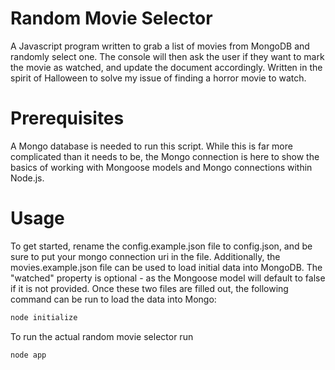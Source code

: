 # Random Movie Selector

A Javascript program written to grab a list of movies from MongoDB and randomly select one. The console will then ask the user if they want to mark the movie as watched, and update the document accordingly. Written in the spirit of Halloween to solve my issue of finding a horror movie to watch.

# Prerequisites

A Mongo database is needed to run this script. While this is far more complicated than it needs to be, the Mongo connection is here to show the basics of working with Mongoose models and Mongo connections within Node.js.

# Usage

To get started, rename the config.example.json file to config.json, and be sure to put your mongo connection uri in the file. Additionally, the movies.example.json file can be used to load initial data into MongoDB. The "watched" property is optional - as the Mongoose model will default to false if it is not provided. Once these two files are filled out, the following command can be run to load the data into Mongo:

```bash
node initialize
```

To run the actual random movie selector run

```bash
node app
```
